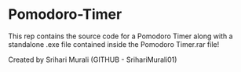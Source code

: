 # Pomodoro-Timer

This rep contains the source code for a Pomodoro Timer along with a standalone .exe file contained inside the Pomodoro Timer.rar file!

Created by Srihari Murali
(GITHUB - SrihariMurali01)

